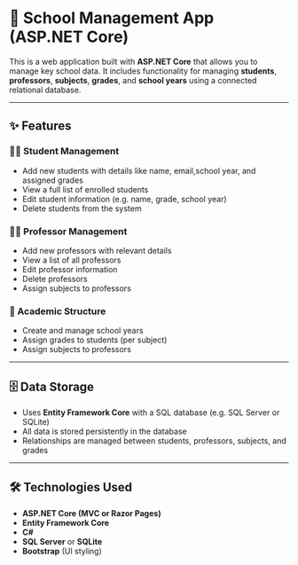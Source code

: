 # 🏫 School Management App (ASP.NET Core)

This is a web application built with **ASP.NET Core** that allows you to manage key school data. It includes functionality for managing **students**, **professors**, **subjects**, **grades**, and **school years** using a connected relational database.

---

## ✨ Features

### 👨‍🎓 Student Management
- Add new students with details like name, email,school year, and assigned grades
- View a full list of enrolled students
- Edit student information (e.g. name, grade, school year)
- Delete students from the system

### 👩‍🏫 Professor Management
- Add new professors with relevant details
- View a list of all professors
- Edit professor information
- Delete professors
- Assign subjects to professors

### 🏫 Academic Structure
- Create and manage school years
- Assign grades to students (per subject)
- Assign subjects to professors

---

## 🗄️ Data Storage

- Uses **Entity Framework Core** with a SQL database (e.g. SQL Server or SQLite)
- All data is stored persistently in the database
- Relationships are managed between students, professors, subjects, and grades

---

## 🛠️ Technologies Used

- **ASP.NET Core (MVC or Razor Pages)**
- **Entity Framework Core**
- **C#**
- **SQL Server** or **SQLite**
- **Bootstrap** (UI styling)
